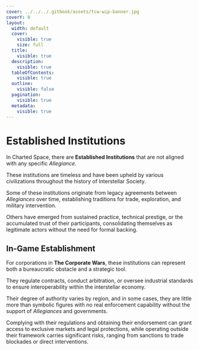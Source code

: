 ```yaml
---
cover: ../../../.gitbook/assets/tcw-wip-banner.jpg
coverY: 0
layout:
  width: default
  cover:
    visible: true
    size: full
  title:
    visible: true
  description:
    visible: true
  tableOfContents:
    visible: true
  outline:
    visible: false
  pagination:
    visible: true
  metadata:
    visible: true
---
```


# Established Institutions

In Charted Space, there are **Established Institutions** that are not aligned with any specific _Allegiance_.

These institutions are timeless and have been upheld by various civilizations throughout the history of Interstellar Society.

Some of these institutions originate from legacy agreements between _Allegiances_ over time, establishing traditions for trade, exploration, and military intervention.

Others have emerged from sustained practice, technical prestige, or the accumulated trust of their participants, consolidating themselves as legitimate actors without the need for formal backing.

## In-Game Establishment

For corporations in **The Corporate Wars**, these institutions can represent both a bureaucratic obstacle and a strategic tool.

They regulate contracts, conduct arbitration, or oversee industrial standards to ensure interoperability within the interstellar economy.

Their degree of authority varies by region, and in some cases, they are little more than symbolic figures with no real enforcement capability without the support of _Allegiances_ and governments.

Complying with their regulations and obtaining their endorsement can grant access to exclusive markets and legal protections, while operating outside their framework carries significant risks, ranging from sanctions to trade blockades or direct interventions.
